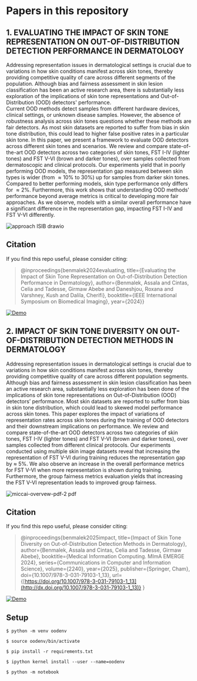 # Papers in this repository

## 1. EVALUATING THE IMPACT OF SKIN TONE REPRESENTATION ON OUT-OF-DISTRIBUTION DETECTION PERFORMANCE IN DERMATOLOGY

Addressing representation issues in dermatological settings is crucial due to variations in how skin conditions manifest across skin tones, thereby providing competitive quality of care across different segments of the population. Although bias and fairness assessment in skin lesion classification has been an active research area, there is substantially less exploration of the implications of skin tone representations and Out-of-Distribution (OOD) detectors' performance.  
Current OOD methods detect samples from different hardware devices, clinical settings, or unknown disease samples. However, the absence of robustness analysis across skin tones questions whether these methods are fair detectors. 
As most skin datasets are reported to suffer from bias in skin tone distribution, this could lead to higher false positive rates in a particular skin tone.  In this paper, we present a framework to evaluate OOD detectors across different skin tones and scenarios.
We review and compare state-of-the-art OOD detectors across two categories of skin tones, FST I-IV (lighter tones) and FST V-VI (brown and darker tones), over samples collected from dermatoscopic and clinical protocols. 
Our experiments yield that in poorly performing OOD models, the representation gap measured between skin types is wider (from $\approx 10\%$ to $30\%$) up for samples from darker skin tones. Compared to better performing models, skin type performance only differs for $\approx 2\%$. Furthermore, this work shows that understanding  OOD methods' performance beyond average metrics is critical to developing more fair approaches. As we observe, models with a similar overall performance have a significant difference in the representation gap, impacting FST I-IV and FST V-VI differently.

![approach ISIB drawio](https://github.com/assalaabnk/OOD-in-Dermatology/assets/61749380/30ca973e-c55d-40c0-b57a-c5d0906a8c0d)


## Citation

If you find this repo useful, please consider citing:

> @inproceedings{benmalek2024evaluating,
  title={Evaluating the Impact of Skin Tone Representation on Out-of-Distribution Detection Performance in Dermatology},
  author={Benmalek, Assala and Cintas, Celia and Tadesse, Girmaw Abebe and Daneshjou, Roxana and Varshney, Kush and Dalila, Cherifi},
  booktitle={IEEE International Symposium on Biomedical Imaging},
  year={2024}}

[![Demo](https://img.shields.io/badge/Demo-Green?style=for-the-badge&logo=appveyor)](https://github.com/assalaabnk/OOD-in-Dermatology/tree/OOD-Detection)

## 2. IMPACT OF SKIN TONE DIVERSITY ON OUT-OF-DISTRIBUTION DETECTION METHODS IN DERMATOLOGY

Addressing representation issues in dermatological settings is crucial due to variations in how skin conditions manifest across skin
tones, thereby providing competitive quality of care across different population segments. Although bias and fairness assessment in skin lesion classification has been an active research area, substantially less exploration has been done of the implications of skin tone representations on Out-of-Distribution (OOD) detectors’ performance. Most skin datasets are reported to suffer from bias in skin tone distribution, which could lead to skewed model performance across skin tones. This paper explores the impact of variations of representation rates across skin tones during the training of OOD detectors and their downstream implications on performance. We review and compare state-of-the-art OOD detectors across two categories of skin tones, FST I-IV (lighter tones) and FST V-VI (brown and darker tones), over samples collected from different clinical protocols. Our experiments conducted using multiple skin image datasets reveal that increasing the representation of FST V-VI during training reduces the representation gap by ≈ 5%. We also observe an increase in the overall performance metrics for FST V-VI when more representation is shown during training. Furthermore, the group fairness metrics evaluation yields that increasing the FST V-VI representation leads to improved group fairness.


![miccai-overvew-pdf-2 pdf](https://github.com/user-attachments/assets/5c9a9dd1-c205-46a7-b581-12f71e7f631d)

## Citation

If you find this repo useful, please consider citing:

> @inproceedings{benmalek2025impact,
  title={Impact of Skin Tone Diversity on Out-of-Distribution Detection Methods in Dermatology},
  author={Benmalek, Assala and Cintas, Celia and Tadesse, Girmaw Abebe},
  booktitle={Medical Information Computing. MImA EMERGE 2024},
  series={Communications in Computer and Information Science},
  volume={2240},
  year={2025},
  publisher={Springer, Cham},
  doi={10.1007/978-3-031-79103-1_13},
  url={[https://doi.org/10.1007/978-3-031-79103-1_13](http://dx.doi.org/10.1007/978-3-031-79103-1_13)}
}



[![Demo](https://img.shields.io/badge/Demo-Green?style=for-the-badge&logo=appveyor)](https://github.com/assalaabnk/OOD-in-Dermatology/tree/OOD-detection-with-proportions)


## Setup 

`$ python -m venv oodenv`

`$ source oodenv/bin/activate`

`$ pip install -r requirements.txt`

`$ ipython kernel install --user --name=oodenv`

`$ python -m notebook`
